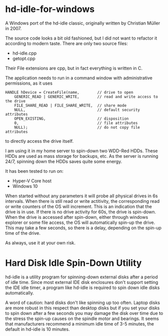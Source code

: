 # hd-idle-for-windows
A Windows port of the hd-idle classic, originally written by Christian Müller in 2007.

The source code looks a bit old fashioned, but I did not want to refactor it according to
modern taste. There are only two source files:
- hd-idle.cpp
- getopt.cpp

Their File extensions are cpp, but in fact everything is written in C.

The application needs to run in a command window with administrative permissions, as it uses 

    HANDLE hDevice = CreateFile(name,        // drive to open
        GENERIC_READ | GENERIC_WRITE,        // read and write access to the drive
        FILE_SHARE_READ | FILE_SHARE_WRITE,  // share mode           
        NULL,                                // default security attributes
        OPEN_EXISTING,                       // disposition
        0,                                   // file attributes
        NULL);                               // do not copy file attributes
        
to directly access the drive itself.

I am using it in my home server to spin-down two WDD-Red HDDs. These HDDs are used as mass storage
for backups, etc. As the server is running 24/7, spinning down the HDDs saves quite some energy.

It has been tested to run on:
- Hyper-V Core host
- Windows 10

When started without any parameters it will probe all physical drives in 6s intervals. When
there is still read or write actitivity, the corresponding read or write counters of the OS
will increment. This is an indication that the drive is in use. If there is no drive activity
for 60s, the drive is spin-down. When the drive is accessed after spin-down, either through 
windows explorer or some file access, the OS will automatically spin-up the drive. This may 
take a few seconds, so there is a delay, depending on the spin-up time of the drive.

As always, use it at your own risk.

Hard Disk Idle Spin-Down Utility
==============================================================================

hd-idle is a utility program for spinning-down external disks after a period
of idle time. Since most external IDE disk enclosures don't support setting
the IDE idle timer, a program like hd-idle is required to spin down idle
disks automatically.

A word of caution: hard disks don't like spinning up too often. Laptop disks
are more robust in this respect than desktop disks but if you set your disks
to spin down after a few seconds you may damage the disk over time due to the
stress the spin-up causes on the spindle motor and bearings. It seems that
manufacturers recommend a minimum idle time of 3-5 minutes, the default in
hd-idle is 10 minutes.

